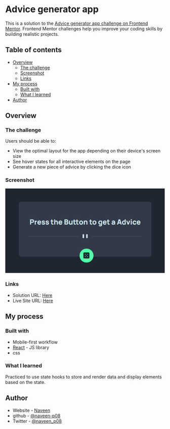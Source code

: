 # Advice generator app

This is a solution to
the [Advice generator app challenge on Frontend Mentor](https://www.frontendmentor.io/challenges/advice-generator-app-QdUG-13db).
Frontend Mentor challenges help you improve your coding skills by building realistic projects.

## Table of contents

- [Overview](#overview)
    - [The challenge](#the-challenge)
    - [Screenshot](#screenshot)
    - [Links](#links)
- [My process](#my-process)
    - [Built with](#built-with)
    - [What I learned](#what-i-learned)
- [Author](#author)

## Overview

### The challenge

Users should be able to:

- View the optimal layout for the app depending on their device's screen size
- See hover states for all interactive elements on the page
- Generate a new piece of advice by clicking the dice icon

### Screenshot

![](./screenshot.png)

### Links

- Solution URL: [Here]()
- Live Site URL: [Here](https://adviceforfree.netlify.app/)

## My process

### Built with

- Mobile-first workflow
- [React](https://reactjs.org/) - JS library
- css

### What I learned

Practiced to use state hooks to store and render data and display elements based on the state.

## Author

- Website - [Naveen](https://naveenp.dev/)
- github - [@naveen-p08](https://www.frontendmentor.io/profile/yourusername)
- Twitter - [@naveen_p08](https://twitter.com/naveen_p08)

